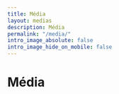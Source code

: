 ```yaml
---
title: Média
layout: medias
description: Média
permalink: "/media/"
intro_image_absolute: false
intro_image_hide_on_mobile: false
---
```


# Média